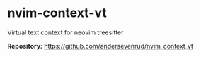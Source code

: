 # nvim-context-vt

Virtual text context for neovim treesitter

**Repository:** <https://github.com/andersevenrud/nvim_context_vt>
